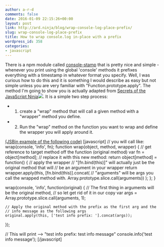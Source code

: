 ```yaml
---
author: a-r-d
comments: false
date: 2016-01-09 22:15:26+00:00
layout: post
link: http://ard.ninja/blog/wrap-console-log-place-prefix/
slug: wrap-console-log-place-prefix
title: How to wrap console.log in-place with a prefix
wordpress_id: 358
categories:
- javascript
---
```


There is a npm module called [console-stamp](https://www.npmjs.com/package/console-stamp) that is pretty nice and simple - whenever you print using the global 'console' methods it prefixes everything with a timestamp in whatever format you specify. Well, I was curious how to do this and it is something I would describe as easy but not simple unless you are very familiar with "Function.prototype.apply". The method I'm going to show you is actually adapted from [Secrets of the JavaScript Ninja](http://www.amazon.com/gp/product/193398869X/ref=as_li_tl?ie=UTF8&camp=1789&creative=390957&creativeASIN=193398869X&linkCode=as2&tag=ultralightgea-20&linkId=2LEOR3OFOCROOM4F)![](http://ir-na.amazon-adsystem.com/e/ir?t=ultralightgea-20&l=as2&o=1&a=193398869X). It is a simple two step process: 




	
  * 1. create a "wrap" method that will call a given method with a "wrapper" method you define.

	
  * 2. Run the "wrap" method on the function you want to wrap and define the wrapper you will apply around it.




[(JSBin example of the following code)](https://jsbin.com/dacunogedo/1/edit?js,console)
[javascript]
// you will call like: wrap(console, 'info', fn);
function wrap(object, method, wrapper) {
  // get reference to target method off the function (original method)
  var fn = object[method];
  // replace it with this new method:
  return object[method] = function() {
    // apply the wrapper 
    // "[fn.bind(this)]" will actually just be the original method that will 
    // be an argument in your wrapper
    return wrapper.apply(this, [fn.bind(this)].concat(
        // "arguments" will be args you call the wrapped method with.
        Array.prototype.slice.call(arguments))
      );
    };
}

wrap(console, 'info', function(original) { 
    // The first thing in arguments will be the original method, 
    // so let get rid of it in our copy
    var args = Array.prototype.slice.call(arguments, 1); 
    
    // Apply the original method with the prefix as the first arg and the 
    // info message as the following args
    original.apply(this, ['test info prefix: '].concat(args)); 
});

// This will print --> "test info prefix: test info message"
console.info('test info message');
[/javascript]
